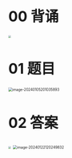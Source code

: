 # 00 背诵

<img src="https://cvp.oss-cn-shanghai.aliyuncs.com/picgo/202401221211899.png" style="zoom:33%;" />



# 01 题目

<img src="https://cvp.oss-cn-shanghai.aliyuncs.com/picgo/202401052010088.png" alt="image-20240105201035893" style="zoom:50%;" />



# 02 答案

<img src="https://cvp.oss-cn-shanghai.aliyuncs.com/picgo/202401230856571.png" style="zoom:33%;" />

<img src="https://cvp.oss-cn-shanghai.aliyuncs.com/picgo/202401221202100.png" alt="image-20240122120249832" style="zoom:50%;" />









